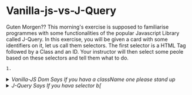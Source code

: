 # Vanilla-js-vs-J-Query

Guten Morgen?? This morning's exercise is supposed to familiarise programmes with some functionalities of the popular Javascript Library called J-Query. In this exercise, you will be given a card with some identifiers on it, let us call them selectors. The first selector is a HTML Tag followed by a Class and an ID. Your instructor will then select some peole based on these selectors and tell them what to do.
```
1. 
```
<details>
<summary>
<i>Vanilla-JS Dom Says If you hava a className one please stand up</i>
</summary>
<p>No one is supposed to stand, there is no className one, this would ot be a problem with J-Query because it allows you to use CSS selectors </p>
</details>

<details>
<summary>
<i>J-Query Says If you hava selector b[</i>
</summary>
<p>There is no need to be very specific about the selector, there is a universal selector method "$" that allows you to use any CSS selector </p>
</details>
